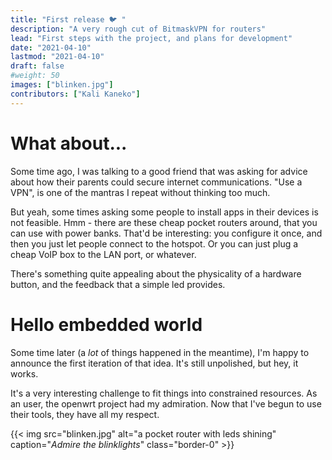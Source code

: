```yaml
---
title: "First release 🐦 "
description: "A very rough cut of BitmaskVPN for routers"
lead: "First steps with the project, and plans for development"
date: "2021-04-10"
lastmod: "2021-04-10"
draft: false
#weight: 50
images: ["blinken.jpg"]
contributors: ["Kali Kaneko"]
---
```


# What about...

Some time ago, I was talking to a good friend that was asking for advice about
how their parents could secure internet communications. "Use a VPN", is one of
the mantras I repeat without thinking too much.

But yeah, some times asking some people to install apps in their devices is not
feasible. Hmm - there are these cheap pocket routers around, that you can use
with power banks. That'd be interesting: you configure it once, and then you
just let people connect to the hotspot. Or you can just plug a cheap VoIP box
to the LAN port, or whatever.

There's something quite appealing about the physicality of a hardware button, and
the feedback that a simple led provides.

# Hello embedded world 

Some time later (a *lot* of things happened in the meantime), I'm happy to announce
the first iteration of that idea. It's still unpolished, but hey, it works.

It's a very interesting challenge to fit things into constrained resources. As
an user, the openwrt project had my admiration. Now that I've begun to use
their tools, they have all my respect.

{{< img src="blinken.jpg" alt="a pocket router with leds shining" caption="<em>Admire the blinklights</em>" class="border-0" >}}



